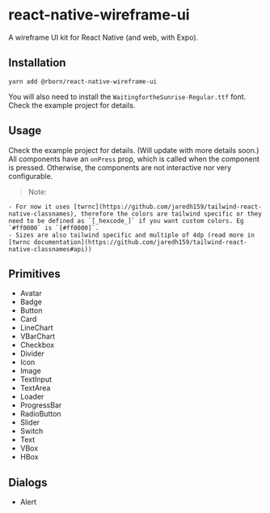 # react-native-wireframe-ui

A wireframe UI kit for React Native (and web, with Expo).

## Installation

```
yarn add @rborn/react-native-wireframe-ui
```

You will also need to install the `WaitingfortheSunrise-Regular.ttf` font. Check the example project for details.

## Usage

Check the example project for details. (Will update with more details soon.)
All components have an `onPress` prop, which is called when the component is pressed. Otherwise, the components are not interactive nor very configurable.

> Note:

    - For now it uses [twrnc](https://github.com/jaredh159/tailwind-react-native-classnames), therefore the colors are tailwind specific or they need to be defined as `[_hexcode_]` if you want custom colors. Eg `#ff0000` is `[#ff0000]`.
    - Sizes are also tailwind specific and multiple of 4dp (read more in [twrnc documentation](https://github.com/jaredh159/tailwind-react-native-classnames#api))

## Primitives

-   Avatar
-   Badge
-   Button
-   Card
-   LineChart
-   VBarChart
-   Checkbox
-   Divider
-   Icon
-   Image
-   TextInput
-   TextArea
-   Loader
-   ProgressBar
-   RadioButton
-   Slider
-   Switch
-   Text
-   VBox
-   HBox

## Dialogs

-   Alert
